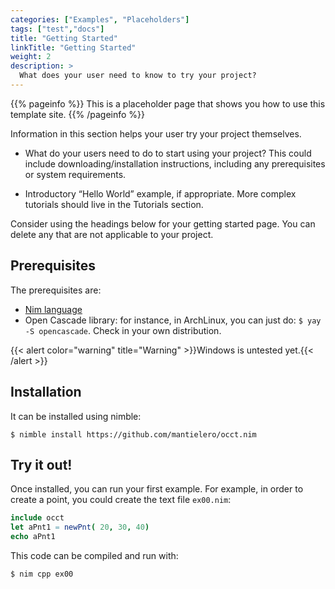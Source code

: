 ```yaml
---
categories: ["Examples", "Placeholders"]
tags: ["test","docs"] 
title: "Getting Started"
linkTitle: "Getting Started"
weight: 2
description: >
  What does your user need to know to try your project?
---
```


{{% pageinfo %}}
This is a placeholder page that shows you how to use this template site.
{{% /pageinfo %}}

Information in this section helps your user try your project themselves.

* What do your users need to do to start using your project? This could include downloading/installation instructions, including any prerequisites or system requirements.

* Introductory “Hello World” example, if appropriate. More complex tutorials should live in the Tutorials section.

Consider using the headings below for your getting started page. You can delete any that are not applicable to your project.

## Prerequisites

The prerequisites are:

- [Nim language](https://nim-lang.org/install.html)
- Open Cascade library: for instance, in ArchLinux, you can just do: `$ yay -S opencascade`. Check in your own distribution.

{{< alert color="warning" title="Warning" >}}Windows is untested yet.{{< /alert >}}

## Installation

It can be installed using nimble:

```
$ nimble install https://github.com/mantielero/occt.nim
```


## Try it out!

Once installed, you can run your first example. For example, in order to create a point, you could create the text file `ex00.nim`:

```nim
include occt
let aPnt1 = newPnt( 20, 30, 40)
echo aPnt1
```

This code can be compiled and run with:
```bash
$ nim cpp ex00
```
